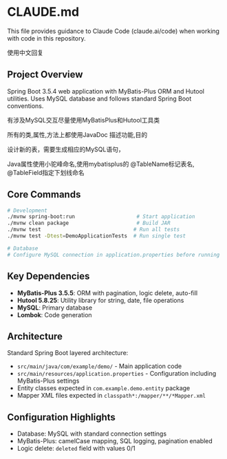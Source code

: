 # CLAUDE.md

This file provides guidance to Claude Code (claude.ai/code) when working with code in this repository.

使用中文回复

## Project Overview
Spring Boot 3.5.4 web application with MyBatis-Plus ORM and Hutool utilities. Uses MySQL database and follows standard Spring Boot conventions.

有涉及MySQL交互尽量使用MyBatisPlus和Hutool工具类

所有的类,属性,方法上都使用JavaDoc 描述功能,目的

设计新的表，需要生成相应的MySQL语句，

Java属性使用小驼峰命名,使用mybatisplus的 @TableName标记表名, @TableField指定下划线命名

## Core Commands
```bash
# Development
./mvnw spring-boot:run                    # Start application
./mvnw clean package                      # Build JAR
./mvnw test                              # Run all tests
./mvnw test -Dtest=DemoApplicationTests  # Run single test

# Database
# Configure MySQL connection in application.properties before running
```

## Key Dependencies
- **MyBatis-Plus 3.5.5**: ORM with pagination, logic delete, auto-fill
- **Hutool 5.8.25**: Utility library for string, date, file operations
- **MySQL**: Primary database
- **Lombok**: Code generation

## Architecture
Standard Spring Boot layered architecture:
- `src/main/java/com/example/demo/` - Main application code
- `src/main/resources/application.properties` - Configuration including MyBatis-Plus settings
- Entity classes expected in `com.example.demo.entity` package
- Mapper XML files expected in `classpath*:/mapper/**/*Mapper.xml`

## Configuration Highlights
- Database: MySQL with standard connection settings
- MyBatis-Plus: camelCase mapping, SQL logging, pagination enabled
- Logic delete: `deleted` field with values 0/1